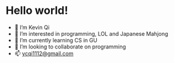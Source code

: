# Hello world!
- 👋 I’m Kevin Qi
- 👀 I’m interested in programming, LOL and Japanese Mahjong
- 🌱 I’m currently learning CS in GU
- 💞️ I’m looking to collaborate on programming
- 📫 ycqi1112@gmail.com

<!---
Fog1ess/Fog1ess is a ✨ special ✨ repository because its `README.md` (this file) appears on your GitHub profile.
You can click the Preview link to take a look at your changes.
--->
